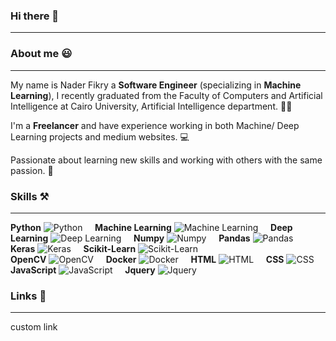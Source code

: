 ### Hi there 👋
- - -
### About me :smiley:
- - -
My name is Nader Fikry a **Software Engineer** (specializing in **Machine Learning**), I recently graduated from the Faculty of Computers and Artificial Intelligence at Cairo University, Artificial Intelligence department. :man_student:

I'm a **Freelancer** and have experience working in both Machine/ Deep Learning projects and medium websites. :computer:

Passionate about learning new skills and working with others with the same passion. :rocket:

### Skills :hammer_and_pick:
- - -
**Python** ![Python](https://cdn-icons-png.flaticon.com/32/1822/1822920.png) &nbsp; &nbsp;
**Machine Learning** ![Machine Learning](https://cdn-icons-png.flaticon.com/32/2103/2103611.png) &nbsp; &nbsp; **Deep Learning** ![Deep Learning](https://cdn-icons-png.flaticon.com/32/2103/2103718.png) &nbsp; &nbsp; **Numpy** ![Numpy](https://icons-for-free.com/iconfiles/png/32/NumPy-1324888747155633047.png) &nbsp; &nbsp;
**Pandas** ![Pandas](https://cdn-icons-png.flaticon.com/32/1531/1531344.png) &nbsp; &nbsp; **Keras** ![Keras](https://cdn-icons-png.flaticon.com/32/3522/3522415.png) &nbsp; &nbsp; **Scikit-Learn** ![Scikit-Learn](https://cdn-icons-png.flaticon.com/32/3600/3600950.png)  
**OpenCV** ![OpenCV](https://cdn-icons-png.flaticon.com/32/3600/3600937.png) &nbsp; &nbsp; **Docker** ![Docker](https://cdn-icons-png.flaticon.com/32/5969/5969059.png) &nbsp; &nbsp; **HTML** ![HTML](https://cdn-icons-png.flaticon.com/32/186/186320.png) &nbsp; &nbsp;
**CSS** ![CSS](https://cdn-icons-png.flaticon.com/32/186/186319.png) &nbsp; &nbsp; **JavaScript** ![JavaScript](https://cdn-icons-png.flaticon.com/32/5968/5968292.png) 
&nbsp; &nbsp; **Jquery** ![Jquery](https://cdn-icons-png.flaticon.com/32/3600/3600926.png)

### Links :speech_balloon:
- - - 
<a href="https://www.google.com/" style="text-decoration: none; font-color:balck;">custom link</a>
